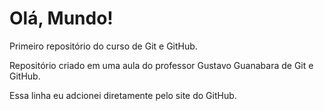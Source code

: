 # Olá, Mundo!
 Primeiro repositório do curso de Git e GitHub.

 Repositório criado em uma aula do professor Gustavo Guanabara de Git e GitHub.
 
 Essa linha eu adcionei diretamente pelo site do GitHub.
